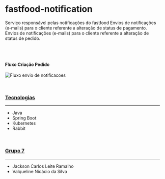 # fastfood-notification
Serviço responsável pelas notificações do fastfood
Envios de notificações (e-mails) para o cliente referente a alteração de status de pagamento.
Envios de notificações (e-mails) para o cliente referente a alteração de status de pedido.

<br>
<br>

#### **Fluxo Criação Pedido**

![Fluxo envio de notificacoes](imagens/fluxo-envio-de-notificacoes.png)

<br>

### [Tecnologias](#Tecnologias)
***
* Java
* Spring Boot
* Kubernetes
* Rabbit

<br>

### [Grupo 7](#grupo-7)
***
* Jackson Carlos Leite Ramalho
* Valqueline Nicácio da Silva


